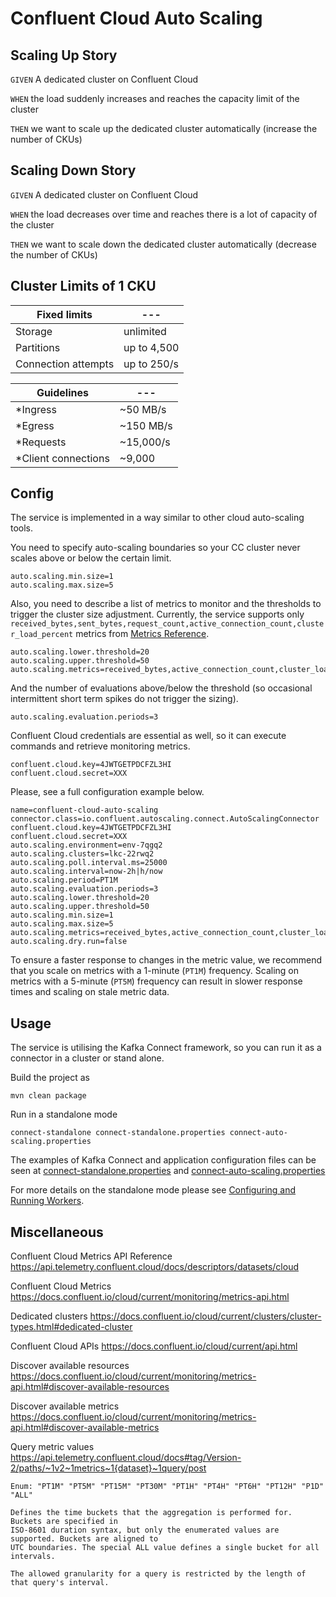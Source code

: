 # Confluent Cloud Auto Scaling

## Scaling Up Story

`GIVEN` A dedicated cluster on Confluent Cloud

`WHEN` the load suddenly increases and reaches the capacity limit of the cluster

`THEN` we want to scale up the dedicated cluster automatically (increase the number of CKUs)

## Scaling Down Story

`GIVEN` A dedicated cluster on Confluent Cloud

`WHEN` the load decreases over time and reaches there is a lot of capacity of the cluster

`THEN` we want to scale down the dedicated cluster automatically (decrease the number of CKUs)

## Cluster Limits of 1 CKU

| Fixed limits | ---
| --- | ---
| Storage    | unlimited
| Partitions | up to 4,500
| Connection attempts | up to 250/s

| Guidelines | ---
| --- | --- |
| *Ingress | ~50 MB/s
| *Egress | ~150 MB/s
| *Requests | ~15,000/s
| *Client connections | ~9,000

## Config

The service is implemented in a way similar to other cloud auto-scaling tools.

You need to specify auto-scaling boundaries so your CC cluster never scales above or below the certain limit.

```properties
auto.scaling.min.size=1
auto.scaling.max.size=5
```

Also, you need to describe a list of metrics to monitor and the thresholds to trigger the cluster size adjustment.
Currently, the service supports only `received_bytes,sent_bytes,request_count,active_connection_count,cluster_load_percent` 
metrics from [Metrics Reference](https://api.telemetry.confluent.cloud/docs/descriptors/datasets/cloud). 

```properties
auto.scaling.lower.threshold=20
auto.scaling.upper.threshold=50
auto.scaling.metrics=received_bytes,active_connection_count,cluster_load_percent
```

And the number of evaluations above/below the threshold (so occasional intermittent short term spikes do not trigger the sizing).

```properties
auto.scaling.evaluation.periods=3
```

Confluent Cloud credentials are essential as well, so it can execute commands and retrieve monitoring metrics.

```properties
confluent.cloud.key=4JWTGETPDCFZL3HI
confluent.cloud.secret=XXX
```

Please, see a full configuration example below.

```properties
name=confluent-cloud-auto-scaling
connector.class=io.confluent.autoscaling.connect.AutoScalingConnector
confluent.cloud.key=4JWTGETPDCFZL3HI
confluent.cloud.secret=XXX
auto.scaling.environment=env-7qgq2
auto.scaling.clusters=lkc-22rwq2
auto.scaling.poll.interval.ms=25000
auto.scaling.interval=now-2h|h/now
auto.scaling.period=PT1M
auto.scaling.evaluation.periods=3
auto.scaling.lower.threshold=20
auto.scaling.upper.threshold=50
auto.scaling.min.size=1
auto.scaling.max.size=5
auto.scaling.metrics=received_bytes,active_connection_count,cluster_load_percent
auto.scaling.dry.run=false
```

To ensure a faster response to changes in the metric value, we recommend that you scale on metrics with a 1-minute (`PT1M`)
frequency. Scaling on metrics with a 5-minute (`PT5M`) frequency can result in slower response times and scaling on stale metric
data.

## Usage

The service is utilising the Kafka Connect framework, so you can run it as a connector in a cluster or stand alone.

Build the project as

```shell
mvn clean package
```

Run in a standalone mode

```shell
connect-standalone connect-standalone.properties connect-auto-scaling.properties
```

The examples of Kafka Connect and application configuration files can be seen at 
[connect-standalone.properties](src/main/resources/connect-standalone.properties) 
and [connect-auto-scaling.properties](src/main/resources/connect-auto-scaling.properties)  

For more details on the standalone mode please see 
[Configuring and Running Workers](https://docs.confluent.io/home/connect/self-managed/userguide.html#standalone-mode).

## Miscellaneous

Confluent Cloud Metrics API Reference
https://api.telemetry.confluent.cloud/docs/descriptors/datasets/cloud

Confluent Cloud Metrics
https://docs.confluent.io/cloud/current/monitoring/metrics-api.html

Dedicated clusters
https://docs.confluent.io/cloud/current/clusters/cluster-types.html#dedicated-cluster

Confluent Cloud APIs
https://docs.confluent.io/cloud/current/api.html

Discover available resources
https://docs.confluent.io/cloud/current/monitoring/metrics-api.html#discover-available-resources

Discover available metrics
https://docs.confluent.io/cloud/current/monitoring/metrics-api.html#discover-available-metrics

Query metric values
https://api.telemetry.confluent.cloud/docs#tag/Version-2/paths/~1v2~1metrics~1{dataset}~1query/post

```text
Enum: "PT1M" "PT5M" "PT15M" "PT30M" "PT1H" "PT4H" "PT6H" "PT12H" "P1D" "ALL"

Defines the time buckets that the aggregation is performed for. Buckets are specified in 
ISO-8601 duration syntax, but only the enumerated values are supported. Buckets are aligned to 
UTC boundaries. The special ALL value defines a single bucket for all intervals.

The allowed granularity for a query is restricted by the length of that query's interval.
```